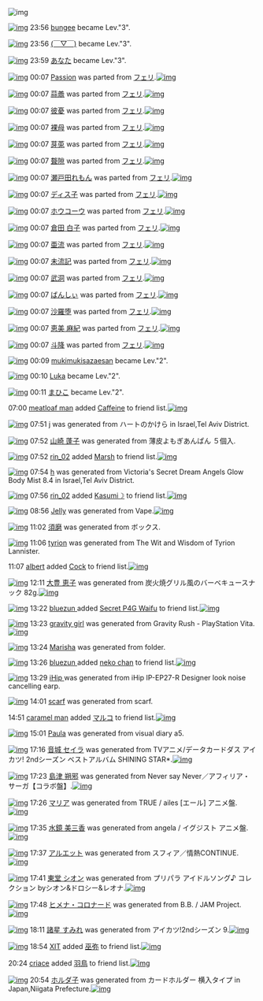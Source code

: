 ![img](http://gdrive-cdn.herokuapp.com/537b65a5bc09f0000721dda7/512px-barcode.png)

[![img](http://www.deviantsart.com/23q3t7f.png)](http://www.barcodekanojo.com/user/216266/bungee) 23:56 [bungee](http://www.barcodekanojo.com/user/216266/bungee) became Lev."3".

[![img](http://www.deviantsart.com/3u9baao.jpeg)](http://www.barcodekanojo.com/user/266103/%28%EF%BF%A3%E2%96%BD%EF%BF%A3%29) 23:56 [(￣▽￣)](http://www.barcodekanojo.com/user/266103/%28%EF%BF%A3%E2%96%BD%EF%BF%A3%29) became Lev."3".

[![img](http://www.deviantsart.com/13a6rcb.jpeg)](http://www.barcodekanojo.com/user/27341/%E3%81%82%E3%81%AA%E3%81%9F) 23:59 [あなた](http://www.barcodekanojo.com/user/27341/%E3%81%82%E3%81%AA%E3%81%9F) became Lev."3".

[![img](http://www.deviantsart.com/27oj6f1.png)](http://www.barcodekanojo.com/kanojo/2489096/Passion) 00:07 [Passion](http://www.barcodekanojo.com/kanojo/2489096/Passion) was parted from [フェリ](http://www.barcodekanojo.com/kanojo/2489096/Passion).[![img](http://www.deviantsart.com/2ekpk5a.jpeg)](http://www.barcodekanojo.com/user/12204/%E3%83%95%E3%82%A7%E3%83%AA) 

[![img](http://www.deviantsart.com/3n0q11e.png)](http://www.barcodekanojo.com/kanojo/3156050/%E8%92%9C%E8%AD%B1) 00:07 [蒜譱](http://www.barcodekanojo.com/kanojo/3156050/%E8%92%9C%E8%AD%B1) was parted from [フェリ](http://www.barcodekanojo.com/kanojo/3156050/%E8%92%9C%E8%AD%B1).[![img](http://www.deviantsart.com/2ekpk5a.jpeg)](http://www.barcodekanojo.com/user/12204/%E3%83%95%E3%82%A7%E3%83%AA) 

[![img](http://www.deviantsart.com/3a0aos7.png)](http://www.barcodekanojo.com/kanojo/3156076/%E5%BD%BC%E6%86%82) 00:07 [彼憂](http://www.barcodekanojo.com/kanojo/3156076/%E5%BD%BC%E6%86%82) was parted from [フェリ](http://www.barcodekanojo.com/kanojo/3156076/%E5%BD%BC%E6%86%82).[![img](http://www.deviantsart.com/2ekpk5a.jpeg)](http://www.barcodekanojo.com/user/12204/%E3%83%95%E3%82%A7%E3%83%AA) 

[![img](http://www.deviantsart.com/3lfvbhd.png)](http://www.barcodekanojo.com/kanojo/3155210/%E8%A3%B8%E6%AF%8D) 00:07 [裸母](http://www.barcodekanojo.com/kanojo/3155210/%E8%A3%B8%E6%AF%8D) was parted from [フェリ](http://www.barcodekanojo.com/kanojo/3155210/%E8%A3%B8%E6%AF%8D).[![img](http://www.deviantsart.com/2ekpk5a.jpeg)](http://www.barcodekanojo.com/user/12204/%E3%83%95%E3%82%A7%E3%83%AA) 

[![img](http://www.deviantsart.com/2sm8rl2.png)](http://www.barcodekanojo.com/kanojo/3157208/%E8%8A%BD%E8%8E%B5) 00:07 [芽莵](http://www.barcodekanojo.com/kanojo/3157208/%E8%8A%BD%E8%8E%B5) was parted from [フェリ](http://www.barcodekanojo.com/kanojo/3157208/%E8%8A%BD%E8%8E%B5).[![img](http://www.deviantsart.com/2ekpk5a.jpeg)](http://www.barcodekanojo.com/user/12204/%E3%83%95%E3%82%A7%E3%83%AA) 

[![img](http://www.deviantsart.com/117eou7.png)](http://www.barcodekanojo.com/kanojo/3157878/%E8%81%B1%E9%9A%99) 00:07 [聱隙](http://www.barcodekanojo.com/kanojo/3157878/%E8%81%B1%E9%9A%99) was parted from [フェリ](http://www.barcodekanojo.com/kanojo/3157878/%E8%81%B1%E9%9A%99).[![img](http://www.deviantsart.com/2ekpk5a.jpeg)](http://www.barcodekanojo.com/user/12204/%E3%83%95%E3%82%A7%E3%83%AA) 

[![img](http://www.deviantsart.com/152t5ni.png)](http://www.barcodekanojo.com/kanojo/2586415/%E7%80%AC%E6%88%B8%E7%94%B0%E3%82%8C%E3%82%82%E3%82%93) 00:07 [瀬戸田れもん](http://www.barcodekanojo.com/kanojo/2586415/%E7%80%AC%E6%88%B8%E7%94%B0%E3%82%8C%E3%82%82%E3%82%93) was parted from [フェリ](http://www.barcodekanojo.com/kanojo/2586415/%E7%80%AC%E6%88%B8%E7%94%B0%E3%82%8C%E3%82%82%E3%82%93).[![img](http://www.deviantsart.com/2ekpk5a.jpeg)](http://www.barcodekanojo.com/user/12204/%E3%83%95%E3%82%A7%E3%83%AA) 

[![img](http://www.deviantsart.com/211gs0b.png)](http://www.barcodekanojo.com/kanojo/795343/%E3%83%87%E3%82%A3%E3%82%B9%E5%AD%90) 00:07 [ディス子](http://www.barcodekanojo.com/kanojo/795343/%E3%83%87%E3%82%A3%E3%82%B9%E5%AD%90) was parted from [フェリ](http://www.barcodekanojo.com/kanojo/795343/%E3%83%87%E3%82%A3%E3%82%B9%E5%AD%90).[![img](http://www.deviantsart.com/2ekpk5a.jpeg)](http://www.barcodekanojo.com/user/12204/%E3%83%95%E3%82%A7%E3%83%AA) 

[![img](http://www.deviantsart.com/34s8lf6.png)](http://www.barcodekanojo.com/kanojo/1493607/%E3%83%9B%E3%82%A6%E3%82%B3%E3%83%BC%E3%82%A6) 00:07 [ホウコーウ](http://www.barcodekanojo.com/kanojo/1493607/%E3%83%9B%E3%82%A6%E3%82%B3%E3%83%BC%E3%82%A6) was parted from [フェリ](http://www.barcodekanojo.com/kanojo/1493607/%E3%83%9B%E3%82%A6%E3%82%B3%E3%83%BC%E3%82%A6).[![img](http://www.deviantsart.com/2ekpk5a.jpeg)](http://www.barcodekanojo.com/user/12204/%E3%83%95%E3%82%A7%E3%83%AA) 

[![img](http://www.deviantsart.com/t3sncs.png)](http://www.barcodekanojo.com/kanojo/2144320/%E5%80%89%E7%94%B0%20%E7%99%BD%E5%AD%90) 00:07 [倉田 白子](http://www.barcodekanojo.com/kanojo/2144320/%E5%80%89%E7%94%B0%20%E7%99%BD%E5%AD%90) was parted from [フェリ](http://www.barcodekanojo.com/kanojo/2144320/%E5%80%89%E7%94%B0%20%E7%99%BD%E5%AD%90).[![img](http://www.deviantsart.com/2ekpk5a.jpeg)](http://www.barcodekanojo.com/user/12204/%E3%83%95%E3%82%A7%E3%83%AA) 

[![img](http://www.deviantsart.com/17jbgi4.png)](http://www.barcodekanojo.com/kanojo/3155212/%E4%BA%9C%E6%B5%81) 00:07 [亜流](http://www.barcodekanojo.com/kanojo/3155212/%E4%BA%9C%E6%B5%81) was parted from [フェリ](http://www.barcodekanojo.com/kanojo/3155212/%E4%BA%9C%E6%B5%81).[![img](http://www.deviantsart.com/2ekpk5a.jpeg)](http://www.barcodekanojo.com/user/12204/%E3%83%95%E3%82%A7%E3%83%AA) 

[![img](http://www.deviantsart.com/21gb752.png)](http://www.barcodekanojo.com/kanojo/3156288/%E6%9C%AA%E6%B5%81%E8%A8%98) 00:07 [未流記](http://www.barcodekanojo.com/kanojo/3156288/%E6%9C%AA%E6%B5%81%E8%A8%98) was parted from [フェリ](http://www.barcodekanojo.com/kanojo/3156288/%E6%9C%AA%E6%B5%81%E8%A8%98).[![img](http://www.deviantsart.com/2ekpk5a.jpeg)](http://www.barcodekanojo.com/user/12204/%E3%83%95%E3%82%A7%E3%83%AA) 

[![img](http://www.deviantsart.com/14u6rhl.png)](http://www.barcodekanojo.com/kanojo/3156443/%E6%AD%A6%E6%B4%9E) 00:07 [武洞](http://www.barcodekanojo.com/kanojo/3156443/%E6%AD%A6%E6%B4%9E) was parted from [フェリ](http://www.barcodekanojo.com/kanojo/3156443/%E6%AD%A6%E6%B4%9E).[![img](http://www.deviantsart.com/2ekpk5a.jpeg)](http://www.barcodekanojo.com/user/12204/%E3%83%95%E3%82%A7%E3%83%AA) 

[![img](http://www.deviantsart.com/gros18.png)](http://www.barcodekanojo.com/kanojo/3139385/%E3%81%B0%E3%82%93%E3%81%97%E3%81%83) 00:07 [ばんしぃ](http://www.barcodekanojo.com/kanojo/3139385/%E3%81%B0%E3%82%93%E3%81%97%E3%81%83) was parted from [フェリ](http://www.barcodekanojo.com/kanojo/3139385/%E3%81%B0%E3%82%93%E3%81%97%E3%81%83).[![img](http://www.deviantsart.com/2ekpk5a.jpeg)](http://www.barcodekanojo.com/user/12204/%E3%83%95%E3%82%A7%E3%83%AA) 

[![img](http://www.deviantsart.com/3ehsrpn.png)](http://www.barcodekanojo.com/kanojo/2453739/%E6%B2%99%E7%BE%85%E5%A0%95) 00:07 [沙羅堕](http://www.barcodekanojo.com/kanojo/2453739/%E6%B2%99%E7%BE%85%E5%A0%95) was parted from [フェリ](http://www.barcodekanojo.com/kanojo/2453739/%E6%B2%99%E7%BE%85%E5%A0%95).[![img](http://www.deviantsart.com/2ekpk5a.jpeg)](http://www.barcodekanojo.com/user/12204/%E3%83%95%E3%82%A7%E3%83%AA) 

[![img](http://www.deviantsart.com/2hutvsp.png)](http://www.barcodekanojo.com/kanojo/2958314/%E6%81%B5%E7%BE%8E%20%E9%BA%BB%E7%B4%80) 00:07 [恵美 麻紀](http://www.barcodekanojo.com/kanojo/2958314/%E6%81%B5%E7%BE%8E%20%E9%BA%BB%E7%B4%80) was parted from [フェリ](http://www.barcodekanojo.com/kanojo/2958314/%E6%81%B5%E7%BE%8E%20%E9%BA%BB%E7%B4%80).[![img](http://www.deviantsart.com/2ekpk5a.jpeg)](http://www.barcodekanojo.com/user/12204/%E3%83%95%E3%82%A7%E3%83%AA) 

[![img](http://www.deviantsart.com/2mnpmpc.png)](http://www.barcodekanojo.com/kanojo/3052880/%E6%96%97%E9%99%8D) 00:07 [斗降](http://www.barcodekanojo.com/kanojo/3052880/%E6%96%97%E9%99%8D) was parted from [フェリ](http://www.barcodekanojo.com/kanojo/3052880/%E6%96%97%E9%99%8D).[![img](http://www.deviantsart.com/2ekpk5a.jpeg)](http://www.barcodekanojo.com/user/12204/%E3%83%95%E3%82%A7%E3%83%AA) 

[![img](http://www.deviantsart.com/1n53l48.jpeg)](http://www.barcodekanojo.com/user/283122/mukimukisazaesan) 00:09 [mukimukisazaesan](http://www.barcodekanojo.com/user/283122/mukimukisazaesan) became Lev."2".

[![img](http://www.deviantsart.com/2nq6cvk.jpeg)](http://www.barcodekanojo.com/user/244399/Luka) 00:10 [Luka](http://www.barcodekanojo.com/user/244399/Luka) became Lev."2".

[![img](http://www.deviantsart.com/2bcn257.jpeg)](http://www.barcodekanojo.com/user/209273/%E3%81%BE%E3%81%B2%E3%81%93) 00:11 [まひこ](http://www.barcodekanojo.com/user/209273/%E3%81%BE%E3%81%B2%E3%81%93) became Lev."2".

07:00 [meatloaf man](http://www.barcodekanojo.com/user/500100/meatloaf%20man) added [Caffeine](http://www.barcodekanojo.com/kanojo/15931/Caffeine) to friend list.[![img](http://www.deviantsart.com/20h5a11.png)](http://www.barcodekanojo.com/kanojo/15931/Caffeine) 

[![img](http://www.deviantsart.com/3h2v1f4.png)](http://www.barcodekanojo.com/kanojo/3192535/j) 07:51 [j](http://www.barcodekanojo.com/kanojo/3192535/j) was generated from ハートのかけら in Israel,Tel Aviv District.

[![img](http://www.deviantsart.com/1t540lt.png)](http://www.barcodekanojo.com/kanojo/3192536/%E5%B1%B1%E5%B4%8E%20%E8%93%AC%E5%AD%90) 07:52 [山崎 蓬子](http://www.barcodekanojo.com/kanojo/3192536/%E5%B1%B1%E5%B4%8E%20%E8%93%AC%E5%AD%90) was generated from 薄皮よもぎあんぱん ５個入.

[![img](http://www.deviantsart.com/i8d6hn.jpeg)](http://www.barcodekanojo.com/user/294652/rin_02) 07:52 [rin_02](http://www.barcodekanojo.com/user/294652/rin_02) added [Marsh](http://www.barcodekanojo.com/kanojo/2847000/Marsh) to friend list.[![img](http://www.deviantsart.com/2k8rom6.png)](http://www.barcodekanojo.com/kanojo/2847000/Marsh) 

[![img](http://www.deviantsart.com/3j2iplb.png)](http://www.barcodekanojo.com/kanojo/3192537/h) 07:54 [h](http://www.barcodekanojo.com/kanojo/3192537/h) was generated from Victoria's Secret Dream Angels Glow Body Mist 8.4  in Israel,Tel Aviv District.

[![img](http://www.deviantsart.com/i8d6hn.jpeg)](http://www.barcodekanojo.com/user/294652/rin_02) 07:56 [rin_02](http://www.barcodekanojo.com/user/294652/rin_02) added [Kasumi☽](http://www.barcodekanojo.com/kanojo/2867678/Kasumi%E2%98%BD) to friend list.[![img](http://www.deviantsart.com/3c1bme6.png)](http://www.barcodekanojo.com/kanojo/2867678/Kasumi%E2%98%BD) 

[![img](http://www.deviantsart.com/19ogc46.png)](http://www.barcodekanojo.com/kanojo/3192538/Jelly) 08:56 [Jelly](http://www.barcodekanojo.com/kanojo/3192538/Jelly) was generated from Vape.[![img](http://www.deviantsart.com/ftni4f.jpeg)](http://www.barcodekanojo.com/product_images/barcode/6017907/1423526138/Vape.jpg) 

[![img](http://www.deviantsart.com/17jt5hb.png)](http://www.barcodekanojo.com/kanojo/3192539/%E9%A0%88%E7%A3%A8) 11:02 [須磨](http://www.barcodekanojo.com/kanojo/3192539/%E9%A0%88%E7%A3%A8) was generated from ボックス.

[![img](http://www.deviantsart.com/394f6a7.png)](http://www.barcodekanojo.com/kanojo/3192540/tyrion) 11:06 [tyrion](http://www.barcodekanojo.com/kanojo/3192540/tyrion) was generated from The Wit and Wisdom of Tyrion Lannister.

11:07 [albert](http://www.barcodekanojo.com/user/499953/albert) added [Cock](http://www.barcodekanojo.com/kanojo/453893/Cock) to friend list.[![img](http://www.deviantsart.com/33lgvig.png)](http://www.barcodekanojo.com/kanojo/453893/Cock) 

[![img](http://www.deviantsart.com/3a83lti.png)](http://www.barcodekanojo.com/kanojo/3192541/%E5%A4%A7%E8%B1%8A%20%E6%81%B5%E5%AD%90) 12:11 [大豊 恵子](http://www.barcodekanojo.com/kanojo/3192541/%E5%A4%A7%E8%B1%8A%20%E6%81%B5%E5%AD%90) was generated from 炭火焼グリル風のバーベキュースナック 82g.[![img](http://www.deviantsart.com/2b80tlj.jpeg)](http://www.barcodekanojo.com/product_images/barcode/6017911/1423537888/%E7%82%AD%E7%81%AB%E7%84%BC%E3%82%B0%E3%83%AA%E3%83%AB%E9%A2%A8%E3%81%AE%E3%83%90%E3%83%BC%E3%83%99%E3%82%AD%E3%83%A5%E3%83%BC%E3%82%B9%E3%83%8A%E3%83%83%E3%82%AF%2082g.jpg) 

[![img](http://www.deviantsart.com/2j90n25.jpeg)](http://www.barcodekanojo.com/user/500115/bluezun%20) 13:22 [bluezun ](http://www.barcodekanojo.com/user/500115/bluezun%20) added [Secret P4G Waifu](http://www.barcodekanojo.com/kanojo/3155939/Secret%20P4G%20Waifu) to friend list.[![img](http://www.deviantsart.com/31vn3q.png)](http://www.barcodekanojo.com/kanojo/3155939/Secret%20P4G%20Waifu) 

[![img](http://www.deviantsart.com/2b5l2vm.png)](http://www.barcodekanojo.com/kanojo/3192542/gravity%20girl) 13:23 [gravity girl](http://www.barcodekanojo.com/kanojo/3192542/gravity%20girl) was generated from Gravity Rush - PlayStation Vita.[![img](http://www.deviantsart.com/1ve636t.jpeg)](http://www.barcodekanojo.com/product_images/barcode/4752888/1376581391/Gravity%20Rush.jpg) 

[![img](http://www.deviantsart.com/2ce594h.png)](http://www.barcodekanojo.com/kanojo/3192543/Marisha) 13:24 [Marisha](http://www.barcodekanojo.com/kanojo/3192543/Marisha) was generated from folder.

[![img](http://www.deviantsart.com/2j90n25.jpeg)](http://www.barcodekanojo.com/user/500115/bluezun%20) 13:26 [bluezun ](http://www.barcodekanojo.com/user/500115/bluezun%20) added [neko chan](http://www.barcodekanojo.com/kanojo/3154513/neko%20chan) to friend list.[![img](http://www.deviantsart.com/6kker5.png)](http://www.barcodekanojo.com/kanojo/3154513/neko%20chan) 

[![img](http://www.deviantsart.com/2908d3j.png)](http://www.barcodekanojo.com/kanojo/3192544/iHip%20) 13:29 [iHip ](http://www.barcodekanojo.com/kanojo/3192544/iHip%20) was generated from iHip IP-EP27-R Designer look noise cancelling earp.

[![img](http://www.deviantsart.com/3ruuiaj.png)](http://www.barcodekanojo.com/kanojo/3192545/scarf) 14:01 [scarf](http://www.barcodekanojo.com/kanojo/3192545/scarf) was generated from scarf.

14:51 [caramel man](http://www.barcodekanojo.com/user/408493/caramel%20man) added [マルコ](http://www.barcodekanojo.com/kanojo/2924/%E3%83%9E%E3%83%AB%E3%82%B3) to friend list.[![img](http://www.deviantsart.com/aq0t3r.png)](http://www.barcodekanojo.com/kanojo/2924/%E3%83%9E%E3%83%AB%E3%82%B3) 

[![img](http://www.deviantsart.com/3ibht92.png)](http://www.barcodekanojo.com/kanojo/3192546/Paula) 15:01 [Paula](http://www.barcodekanojo.com/kanojo/3192546/Paula) was generated from visual diary a5.

[![img](http://www.deviantsart.com/1gg8bgi.png)](http://www.barcodekanojo.com/kanojo/3192547/%E9%9F%B3%E5%9F%8E%20%E3%82%BB%E3%82%A4%E3%83%A9) 17:16 [音城 セイラ](http://www.barcodekanojo.com/kanojo/3192547/%E9%9F%B3%E5%9F%8E%20%E3%82%BB%E3%82%A4%E3%83%A9) was generated from TVアニメ/データカードダス アイカツ! 2ndシーズン ベストアルバム SHINING STAR*.[![img](http://www.deviantsart.com/1vpbl68.jpeg)](http://www.barcodekanojo.com/product_images/barcode/6017920/1423556126/TV%E3%82%A2%E3%83%8B%E3%83%A1%2F%E3%83%87%E3%83%BC%E3%82%BF%E3%82%AB%E3%83%BC%E3%83%89%E3%83%80%E3%82%B9%20%E3%82%A2%E3%82%A4%E3%82%AB%E3%83%84%21%202nd%E3%82%B7%E3%83%BC%E3%82%BA%E3%83%B3%20%E3%83%99%E3%82%B9%E3%83%88%E3%82%A2%E3%83%AB%E3%83%90%E3%83%A0%20SHINING%20STAR%2A.jpg) 

[![img](http://www.deviantsart.com/14nj1hu.png)](http://www.barcodekanojo.com/kanojo/3192548/%E5%B3%B6%E6%B4%A5%20%E6%9C%94%E9%82%AA) 17:23 [島津 朔邪](http://www.barcodekanojo.com/kanojo/3192548/%E5%B3%B6%E6%B4%A5%20%E6%9C%94%E9%82%AA) was generated from Never say Never／アフィリア・サーガ【コラボ盤】.[![img](http://www.deviantsart.com/3oqf7pt.jpeg)](http://www.barcodekanojo.com/product_images/barcode/6017921/1423556530/Never%20say%20Never%EF%BC%8F%E3%82%A2%E3%83%95%E3%82%A3%E3%83%AA%E3%82%A2%E3%83%BB%E3%82%B5%E3%83%BC%E3%82%AC%E3%80%90%E3%82%B3%E3%83%A9%E3%83%9C%E7%9B%A4%E3%80%91.jpg) 

[![img](http://www.deviantsart.com/aoltm4.png)](http://www.barcodekanojo.com/kanojo/3192549/%E3%83%9E%E3%83%AA%E3%82%A2) 17:26 [マリア](http://www.barcodekanojo.com/kanojo/3192549/%E3%83%9E%E3%83%AA%E3%82%A2) was generated from TRUE / ailes [エール] アニメ盤.[![img](http://www.deviantsart.com/1b5fh2e.jpeg)](http://www.barcodekanojo.com/product_images/barcode/6017922/1423556753/TRUE%20%2F%20ailes%20%5B%E3%82%A8%E3%83%BC%E3%83%AB%5D%20%E3%82%A2%E3%83%8B%E3%83%A1%E7%9B%A4.jpg) 

[![img](http://www.deviantsart.com/3c5b4rp.png)](http://www.barcodekanojo.com/kanojo/3192550/%E6%B0%B4%E9%8F%A1%20%E7%BE%8E%E4%B8%89%E9%A6%99) 17:35 [水鏡 美三香](http://www.barcodekanojo.com/kanojo/3192550/%E6%B0%B4%E9%8F%A1%20%E7%BE%8E%E4%B8%89%E9%A6%99) was generated from angela / イグジスト アニメ盤.[![img](http://www.deviantsart.com/vu17sb.jpeg)](http://www.barcodekanojo.com/product_images/barcode/6017923/1423557271/angela%20%2F%20%E3%82%A4%E3%82%B0%E3%82%B8%E3%82%B9%E3%83%88%20%E3%82%A2%E3%83%8B%E3%83%A1%E7%9B%A4.jpg) 

[![img](http://www.deviantsart.com/imbd12.png)](http://www.barcodekanojo.com/kanojo/3192551/%E3%82%A2%E3%83%AB%E3%82%A8%E3%83%83%E3%83%88) 17:37 [アルエット](http://www.barcodekanojo.com/kanojo/3192551/%E3%82%A2%E3%83%AB%E3%82%A8%E3%83%83%E3%83%88) was generated from スフィア／情熱CONTINUE.[![img](http://www.deviantsart.com/2prm4g5.jpeg)](http://www.barcodekanojo.com/product_images/barcode/6017924/1423557445/%E3%82%B9%E3%83%95%E3%82%A3%E3%82%A2%EF%BC%8F%E6%83%85%E7%86%B1CONTINUE.jpg) 

[![img](http://www.deviantsart.com/ijoioc.png)](http://www.barcodekanojo.com/kanojo/3192552/%E6%9D%B1%E5%A0%82%20%E3%82%B7%E3%82%AA%E3%83%B3) 17:41 [東堂 シオン](http://www.barcodekanojo.com/kanojo/3192552/%E6%9D%B1%E5%A0%82%20%E3%82%B7%E3%82%AA%E3%83%B3) was generated from プリパラ アイドルソング♪ コレクション byシオン&amp;ドロシー&amp;レオナ.[![img](http://www.deviantsart.com/1inprjl.jpeg)](http://www.barcodekanojo.com/product_images/barcode/6017925/1423557649/%E3%83%97%E3%83%AA%E3%83%91%E3%83%A9%20%E3%82%A2%E3%82%A4%E3%83%89%E3%83%AB%E3%82%BD%E3%83%B3%E3%82%B0%E2%99%AA%20%E3%82%B3%E3%83%AC%E3%82%AF%E3%82%B7%E3%83%A7%E3%83%B3%20by%E3%82%B7%E3%82%AA%E3%83%B3%26%E3%83%89%E3%83%AD%E3%82%B7%E3%83%BC%26%E3%83%AC%E3%82%AA%E3%83%8A.jpg) 

[![img](http://www.deviantsart.com/28orpr2.png)](http://www.barcodekanojo.com/kanojo/3192553/%E3%83%92%E3%83%A1%E3%83%8A%E3%83%BB%E3%82%B3%E3%83%AD%E3%83%8A%E3%83%BC%E3%83%89) 17:48 [ヒメナ・コロナード](http://www.barcodekanojo.com/kanojo/3192553/%E3%83%92%E3%83%A1%E3%83%8A%E3%83%BB%E3%82%B3%E3%83%AD%E3%83%8A%E3%83%BC%E3%83%89) was generated from B.B. / JAM Project.[![img](http://www.deviantsart.com/3s533t0.jpeg)](http://www.barcodekanojo.com/product_images/barcode/6017926/1423558060/50x50xB.B.,P20,P2F,P20JAM,P20Project.jpg,qw=88,ah=88.pagespeed.ic.JG2xdsPgvM.jpg) 

[![img](http://www.deviantsart.com/3u3mrrv.png)](http://www.barcodekanojo.com/kanojo/3192554/%E8%AB%B8%E6%98%9F%20%E3%81%99%E3%81%BF%E3%82%8C) 18:11 [諸星 すみれ](http://www.barcodekanojo.com/kanojo/3192554/%E8%AB%B8%E6%98%9F%20%E3%81%99%E3%81%BF%E3%82%8C) was generated from アイカツ!2ndシーズン 9.[![img](http://www.deviantsart.com/15e6ev5.jpeg)](http://www.barcodekanojo.com/product_images/barcode/6017927/1423559406/%E3%82%A2%E3%82%A4%E3%82%AB%E3%83%84%212nd%E3%82%B7%E3%83%BC%E3%82%BA%E3%83%B3%209.jpg) 

[![img](http://www.deviantsart.com/815jg6.jpeg)](http://www.barcodekanojo.com/user/209348/XIT) 18:54 [XIT](http://www.barcodekanojo.com/user/209348/XIT) added [巫弥](http://www.barcodekanojo.com/kanojo/54968/%E5%B7%AB%E5%BC%A5) to friend list.[![img](http://www.deviantsart.com/46t9ov.png)](http://www.barcodekanojo.com/kanojo/54968/%E5%B7%AB%E5%BC%A5) 

20:24 [criace](http://www.barcodekanojo.com/user/474213/criace) added [羽鳥](http://www.barcodekanojo.com/kanojo/3052941/%E7%BE%BD%E9%B3%A5) to friend list.[![img](http://www.deviantsart.com/3lqh17a.png)](http://www.barcodekanojo.com/kanojo/3052941/%E7%BE%BD%E9%B3%A5) 

[![img](http://www.deviantsart.com/u4pbi5.png)](http://www.barcodekanojo.com/kanojo/3192555/%E3%83%9B%E3%83%AB%E3%83%80%E5%AD%90) 20:54 [ホルダ子](http://www.barcodekanojo.com/kanojo/3192555/%E3%83%9B%E3%83%AB%E3%83%80%E5%AD%90) was generated from カードホルダー 横入タイプ in Japan,Niigata Prefecture.[![img](http://www.deviantsart.com/2j51c6n.jpeg)](http://www.barcodekanojo.com/product_images/barcode/6017930/1423569208/%E3%82%AB%E3%83%BC%E3%83%89%E3%83%9B%E3%83%AB%E3%83%80%E3%83%BC%20%E6%A8%AA%E5%85%A5%E3%82%BF%E3%82%A4%E3%83%97.jpg) 

